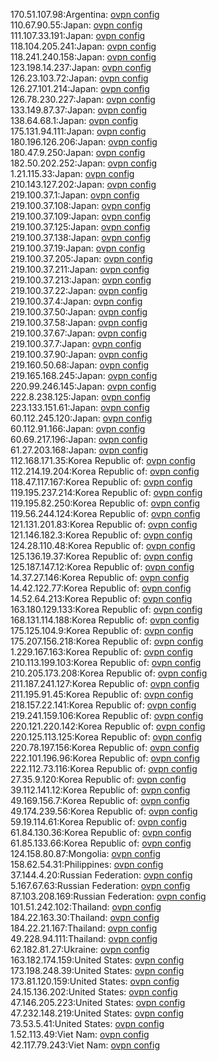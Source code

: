 170.51.107.98:Argentina: [ovpn config](vpn/170_51_107_98.ovpn)  
110.67.90.55:Japan: [ovpn config](vpn/110_67_90_55.ovpn)  
111.107.33.191:Japan: [ovpn config](vpn/111_107_33_191.ovpn)  
118.104.205.241:Japan: [ovpn config](vpn/118_104_205_241.ovpn)  
118.241.240.158:Japan: [ovpn config](vpn/118_241_240_158.ovpn)  
123.198.14.237:Japan: [ovpn config](vpn/123_198_14_237.ovpn)  
126.23.103.72:Japan: [ovpn config](vpn/126_23_103_72.ovpn)  
126.27.101.214:Japan: [ovpn config](vpn/126_27_101_214.ovpn)  
126.78.230.227:Japan: [ovpn config](vpn/126_78_230_227.ovpn)  
133.149.87.37:Japan: [ovpn config](vpn/133_149_87_37.ovpn)  
138.64.68.1:Japan: [ovpn config](vpn/138_64_68_1.ovpn)  
175.131.94.111:Japan: [ovpn config](vpn/175_131_94_111.ovpn)  
180.196.126.206:Japan: [ovpn config](vpn/180_196_126_206.ovpn)  
180.47.9.250:Japan: [ovpn config](vpn/180_47_9_250.ovpn)  
182.50.202.252:Japan: [ovpn config](vpn/182_50_202_252.ovpn)  
1.21.115.33:Japan: [ovpn config](vpn/1_21_115_33.ovpn)  
210.143.127.202:Japan: [ovpn config](vpn/210_143_127_202.ovpn)  
219.100.37.1:Japan: [ovpn config](vpn/219_100_37_1.ovpn)  
219.100.37.108:Japan: [ovpn config](vpn/219_100_37_108.ovpn)  
219.100.37.109:Japan: [ovpn config](vpn/219_100_37_109.ovpn)  
219.100.37.125:Japan: [ovpn config](vpn/219_100_37_125.ovpn)  
219.100.37.138:Japan: [ovpn config](vpn/219_100_37_138.ovpn)  
219.100.37.19:Japan: [ovpn config](vpn/219_100_37_19.ovpn)  
219.100.37.205:Japan: [ovpn config](vpn/219_100_37_205.ovpn)  
219.100.37.211:Japan: [ovpn config](vpn/219_100_37_211.ovpn)  
219.100.37.213:Japan: [ovpn config](vpn/219_100_37_213.ovpn)  
219.100.37.22:Japan: [ovpn config](vpn/219_100_37_22.ovpn)  
219.100.37.4:Japan: [ovpn config](vpn/219_100_37_4.ovpn)  
219.100.37.50:Japan: [ovpn config](vpn/219_100_37_50.ovpn)  
219.100.37.58:Japan: [ovpn config](vpn/219_100_37_58.ovpn)  
219.100.37.67:Japan: [ovpn config](vpn/219_100_37_67.ovpn)  
219.100.37.7:Japan: [ovpn config](vpn/219_100_37_7.ovpn)  
219.100.37.90:Japan: [ovpn config](vpn/219_100_37_90.ovpn)  
219.160.50.68:Japan: [ovpn config](vpn/219_160_50_68.ovpn)  
219.165.168.245:Japan: [ovpn config](vpn/219_165_168_245.ovpn)  
220.99.246.145:Japan: [ovpn config](vpn/220_99_246_145.ovpn)  
222.8.238.125:Japan: [ovpn config](vpn/222_8_238_125.ovpn)  
223.133.151.61:Japan: [ovpn config](vpn/223_133_151_61.ovpn)  
60.112.245.120:Japan: [ovpn config](vpn/60_112_245_120.ovpn)  
60.112.91.166:Japan: [ovpn config](vpn/60_112_91_166.ovpn)  
60.69.217.196:Japan: [ovpn config](vpn/60_69_217_196.ovpn)  
61.27.203.168:Japan: [ovpn config](vpn/61_27_203_168.ovpn)  
112.168.171.35:Korea Republic of: [ovpn config](vpn/112_168_171_35.ovpn)  
112.214.19.204:Korea Republic of: [ovpn config](vpn/112_214_19_204.ovpn)  
118.47.117.167:Korea Republic of: [ovpn config](vpn/118_47_117_167.ovpn)  
119.195.237.214:Korea Republic of: [ovpn config](vpn/119_195_237_214.ovpn)  
119.195.82.250:Korea Republic of: [ovpn config](vpn/119_195_82_250.ovpn)  
119.56.244.124:Korea Republic of: [ovpn config](vpn/119_56_244_124.ovpn)  
121.131.201.83:Korea Republic of: [ovpn config](vpn/121_131_201_83.ovpn)  
121.146.182.3:Korea Republic of: [ovpn config](vpn/121_146_182_3.ovpn)  
124.28.110.48:Korea Republic of: [ovpn config](vpn/124_28_110_48.ovpn)  
125.136.19.37:Korea Republic of: [ovpn config](vpn/125_136_19_37.ovpn)  
125.187.147.12:Korea Republic of: [ovpn config](vpn/125_187_147_12.ovpn)  
14.37.27.146:Korea Republic of: [ovpn config](vpn/14_37_27_146.ovpn)  
14.42.122.77:Korea Republic of: [ovpn config](vpn/14_42_122_77.ovpn)  
14.52.64.213:Korea Republic of: [ovpn config](vpn/14_52_64_213.ovpn)  
163.180.129.133:Korea Republic of: [ovpn config](vpn/163_180_129_133.ovpn)  
168.131.114.188:Korea Republic of: [ovpn config](vpn/168_131_114_188.ovpn)  
175.125.104.9:Korea Republic of: [ovpn config](vpn/175_125_104_9.ovpn)  
175.207.156.218:Korea Republic of: [ovpn config](vpn/175_207_156_218.ovpn)  
1.229.167.163:Korea Republic of: [ovpn config](vpn/1_229_167_163.ovpn)  
210.113.199.103:Korea Republic of: [ovpn config](vpn/210_113_199_103.ovpn)  
210.205.173.208:Korea Republic of: [ovpn config](vpn/210_205_173_208.ovpn)  
211.187.241.127:Korea Republic of: [ovpn config](vpn/211_187_241_127.ovpn)  
211.195.91.45:Korea Republic of: [ovpn config](vpn/211_195_91_45.ovpn)  
218.157.22.141:Korea Republic of: [ovpn config](vpn/218_157_22_141.ovpn)  
219.241.159.106:Korea Republic of: [ovpn config](vpn/219_241_159_106.ovpn)  
220.121.220.142:Korea Republic of: [ovpn config](vpn/220_121_220_142.ovpn)  
220.125.113.125:Korea Republic of: [ovpn config](vpn/220_125_113_125.ovpn)  
220.78.197.156:Korea Republic of: [ovpn config](vpn/220_78_197_156.ovpn)  
222.101.196.96:Korea Republic of: [ovpn config](vpn/222_101_196_96.ovpn)  
222.112.73.116:Korea Republic of: [ovpn config](vpn/222_112_73_116.ovpn)  
27.35.9.120:Korea Republic of: [ovpn config](vpn/27_35_9_120.ovpn)  
39.112.141.12:Korea Republic of: [ovpn config](vpn/39_112_141_12.ovpn)  
49.169.156.7:Korea Republic of: [ovpn config](vpn/49_169_156_7.ovpn)  
49.174.239.56:Korea Republic of: [ovpn config](vpn/49_174_239_56.ovpn)  
59.19.114.61:Korea Republic of: [ovpn config](vpn/59_19_114_61.ovpn)  
61.84.130.36:Korea Republic of: [ovpn config](vpn/61_84_130_36.ovpn)  
61.85.133.66:Korea Republic of: [ovpn config](vpn/61_85_133_66.ovpn)  
124.158.80.87:Mongolia: [ovpn config](vpn/124_158_80_87.ovpn)  
158.62.54.31:Philippines: [ovpn config](vpn/158_62_54_31.ovpn)  
37.144.4.20:Russian Federation: [ovpn config](vpn/37_144_4_20.ovpn)  
5.167.67.63:Russian Federation: [ovpn config](vpn/5_167_67_63.ovpn)  
87.103.208.169:Russian Federation: [ovpn config](vpn/87_103_208_169.ovpn)  
101.51.242.102:Thailand: [ovpn config](vpn/101_51_242_102.ovpn)  
184.22.163.30:Thailand: [ovpn config](vpn/184_22_163_30.ovpn)  
184.22.21.167:Thailand: [ovpn config](vpn/184_22_21_167.ovpn)  
49.228.94.111:Thailand: [ovpn config](vpn/49_228_94_111.ovpn)  
62.182.81.27:Ukraine: [ovpn config](vpn/62_182_81_27.ovpn)  
163.182.174.159:United States: [ovpn config](vpn/163_182_174_159.ovpn)  
173.198.248.39:United States: [ovpn config](vpn/173_198_248_39.ovpn)  
173.81.120.159:United States: [ovpn config](vpn/173_81_120_159.ovpn)  
24.15.136.202:United States: [ovpn config](vpn/24_15_136_202.ovpn)  
47.146.205.223:United States: [ovpn config](vpn/47_146_205_223.ovpn)  
47.232.148.219:United States: [ovpn config](vpn/47_232_148_219.ovpn)  
73.53.5.41:United States: [ovpn config](vpn/73_53_5_41.ovpn)  
1.52.113.49:Viet Nam: [ovpn config](vpn/1_52_113_49.ovpn)  
42.117.79.243:Viet Nam: [ovpn config](vpn/42_117_79_243.ovpn)  
